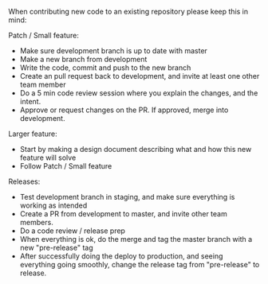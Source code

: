 When contributing new code to an existing repository please keep this in mind:

Patch / Small feature:
 - Make sure development branch is up to date with master
 - Make a new branch from development
 - Write the code, commit and push to the new branch
 - Create an pull request back to development, and invite at least one other team member
 - Do a 5 min code review session where you explain the changes, and the intent.
 - Approve or request changes on the PR. If approved, merge into development.

Larger feature:
 - Start by making a design document describing what and how this new feature will solve
 - Follow Patch / Small feature

Releases:
 - Test development branch in staging, and make sure everything is working as intended
 - Create a PR from development to master, and invite other team members.
 - Do a code review / release prep
 - When everything is ok, do the merge and tag the master branch with a new "pre-release" tag
 - After successfully doing the deploy to production, and seeing everything going smoothly, change the release tag from "pre-release" to release.
